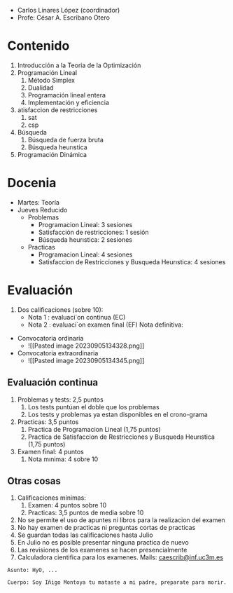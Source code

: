 - Carlos Linares López (coordinador)
- Profe: César A. Escribano Otero

# Contenido
1. Introducción a la Teoria de la Optimización
2. Programación Lineal
	1. Método Simplex
	2. Dualidad
	3. Programación lineal entera
	4. Implementación y eficiencia
3. atisfaccion de restricciones
	1. sat
	2. csp
4. Búsqueda 
	1. Búsqueda de fuerza bruta
	2. Búsqueda heurıstica
5. Programación Dinámica
# Docenia
- Martes: Teoría
- Jueves Reducido
	- Problemas
		- Programacion Lineal: 3 sesiones
		- Satisfacción de restricciones: 1 sesión 
		- Búsqueda heurıstica: 2 sesiones
	- Practicas
		- Programacion Lineal: 4 sesiones
		- Satisfaccion de Restricciones y Busqueda Heurıstica: 4 sesiones

# Evaluación
1. Dos calificaciones (sobre 10):
	- Nota 1 : evaluaci´on continua (EC)
	- Nota 2 : evaluaci´on examen final (EF)
Nota definitiva:
- Convocatoria ordinaria
	- ![[Pasted image 20230905134328.png]]
- Convocatoria extraordinaria
	- ![[Pasted image 20230905134345.png]]
##  Evaluación continua
1. Problemas y tests: 2,5 puntos
	1. Los tests puntúan el doble que los problemas
	2. Los tests y problemas ya estan disponibles en el crono-grama
2. Practicas: 3,5 puntos
	1. Practica de Programacion Lineal (1,75 puntos)
	2. Practica de Satisfaccion de Restricciones y Busqueda Heurıstica (1,75 puntos)
3. Examen final: 4 puntos
	1. Nota mınima: 4 sobre 10
## Otras cosas
1. Calificaciones mínimas: 
	1. Examen: 4 puntos sobre 10
	2. Practicas: 3,5 puntos de media sobre 10
3. No se permite el uso de apuntes ni libros para la realizacion del examen
3. No hay examen de practicas ni preguntas cortas de practicas
4. Se guardan todas las calificaciones hasta Julio
5. En Julio no es posible presentar ninguna practica de nuevo
6. Las revisiones de los examenes se hacen presencialmente
7. Calculadora cientifica para los examenes.
Mails:
caescrib@inf.uc3m.es
```
Asunto: HyO, ...

Cuerpo: Soy Iñigo Montoya tu mataste a mi padre, preparate para morir.
```

